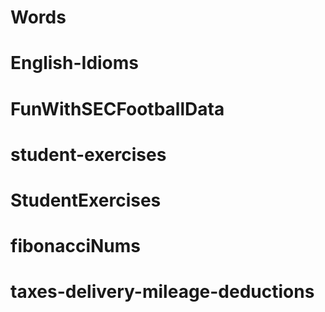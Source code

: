 # Words
# English-Idioms
# FunWithSECFootballData
# student-exercises
# StudentExercises
# fibonacciNums
# taxes-delivery-mileage-deductions
